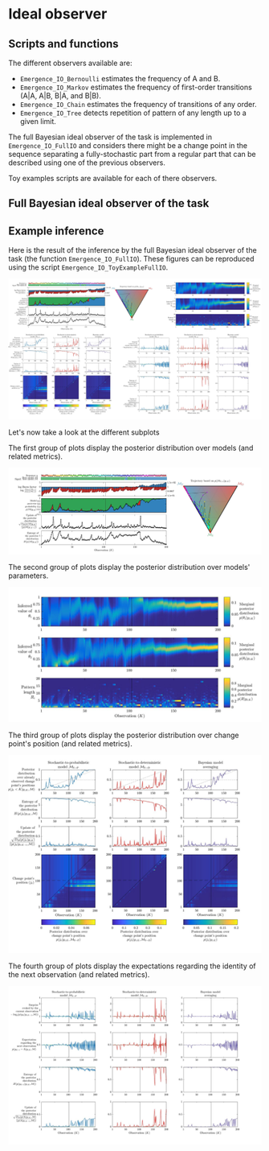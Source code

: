 # Ideal observer

## Scripts and functions

The different observers available are:
* ```Emergence_IO_Bernoulli``` estimates the frequency of A and B.
* ```Emergence_IO_Markov``` estimates the frequency of first-order transitions (A|A, A|B, B|A, and B|B).
* ```Emergence_IO_Chain``` estimates the frequency of transitions of any order.
* ```Emergence_IO_Tree``` detects repetition of pattern of any length up to a given limit.

The full Bayesian ideal observer of the task is implemented in  ```Emergence_IO_FullIO``` and considers there might be a change point in the sequence separating a fully-stochastic part from a regular part that can be described using one of the previous observers.

Toy examples scripts are available for each of there observers.

## Full Bayesian ideal observer of the task

## Example inference

Here is the result of the inference by the full Bayesian ideal observer of the task (the function ```Emergence_IO_FullIO```).
These figures can be reproduced using the script ```Emergence_IO_ToyExampleFullIO```.

![Example inference](https://github.com/maheump/Emergence/blob/master/Ideal%20observer/ToyExamples/figs/Emergence_IO_ToyExampleFullIO.jpeg)

Let's now take a look at the different subplots

The first group of plots display the posterior distribution over models (and related metrics).

![Fig1](https://github.com/maheump/Emergence/blob/master/Ideal%20observer/ToyExamples/figs/Emergence_IO_ToyExampleFullIO_fig1.jpeg)

The second group of plots display the posterior distribution over models' parameters.

![Fig2](https://github.com/maheump/Emergence/blob/master/Ideal%20observer/ToyExamples/figs/Emergence_IO_ToyExampleFullIO_fig2.jpeg)

The third group of plots display the posterior distribution over change point's position (and related metrics).

![Fig3](https://github.com/maheump/Emergence/blob/master/Ideal%20observer/ToyExamples/figs/Emergence_IO_ToyExampleFullIO_fig3.jpeg)

The fourth group of plots display the expectations regarding the identity of the next observation (and related metrics).

![Fig4](https://github.com/maheump/Emergence/blob/master/Ideal%20observer/ToyExamples/figs/Emergence_IO_ToyExampleFullIO_fig4.jpeg)

